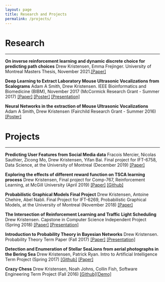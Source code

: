 ```yaml
---
layout: page
title: Research and Projects
permalink: /projects/
---
```


# Research
---
**On inverse reinforcement learning and dynamic discrete choice for predicting path choices** Drew Kristensen, Emma Frejinger. University of Montreal Masters Thesis, November 2021.[[Paper]](/resources/MastersThesis/kristensen_frejinger.pdf)

**Deep Learning to Extract Laboratory Mouse Ultrasonic Vocalizations from Scalograms**  Adam A Smith, Drew Kristensen. IEEE Bioinformatics and Biomedicine (BIBM), November 2017 (McCormick Research Grant - Summer 2017) [[Paper]](/resources/SummerResearch17/smith_kristensen.pdf) [[Poster]](/resources/SummerResearch17/poster.pdf) [[Presentation]](/resources/SummerResearch17/presentation.pdf)

**Neural Networks in the extraction of Mouse Ultrasonic Vocalizations** Adam A Smith, Drew Kristensen (Fairchild Research Grant - Summer 2016) [[Poster]](/resources/SummerResearch16/poster.pdf)


# Projects
---
**Predicting User Features from Social Media data** Fracois Mercier, Nicolas Sauthier, Zicong Mo, Drew Kristensen, Yifan Bai. Final project for IFT-6758, Data Science, at the University of Montreal (December 2019) [[Paper]](/resources/IFT6758/Data_Science_project.pdf)

**Exploring the effects of different reward function on TSCA learning process** Drew Kristensen, Final project for Comp-767, Reinforcement Learning, at McGill University (April 2019) [[Paper]](/resources/Comp767/final.pdf)
[[Github]](https://github.com/dkristensen/Comp_767_Final.pdf)

**Probabilistic Graphical Models Final Project** Drew Kristensen, Antoine Chehire, Abel Nabli. Final Project for IFT-6269, Probabilistic Graphical Models, at the University of Montreal (November 2018) [[Paper]](/resources/IFT6269/PGM_project.pdf)

**The Intersection of Reinforcement Learning and Traffic Light Scheduling** Drew Kristensen. Capstone in Computer Science Independent Project (Spring 2018) [[Paper]](/resources/CS440/paper.pdf) [[Presentation]](/resources/CS440/presentation.pdf)

**Introduction to Probability Theory in Bayesian Networks** Drew Kristensen. Probability Theory Term Paper (Fall 2017) [[Paper]](/resources/Math375/Bayesian_Networks_and_Probabilistic_Inference.pdf) [[Presentation]](/resources/Math375/Bayesian_Network_Presentation.pdf)

**Detection and Enumeration of Stellar SeaLions from aerial photographs in the Bering Sea** Drew Kristensen, Patrick Ryan. Intro to Artificial Intelligence Term Project (Spring 2017) [[Github]](https://github.com/dkristensen/UPSCS431Final) [[Paper]](/resources/CS431/CS431_Final_Writeup.pdf) 

**Crazy Chess** Drew Kristensen, Noah Johns, Collin Fish, Software Engineering Term Project (Fall 2016) [[Github]](https://github.com/UPS-CSCI240-F16/TeamFish)[[Demo]](https://safe-basin-67742.herokuapp.com/)

